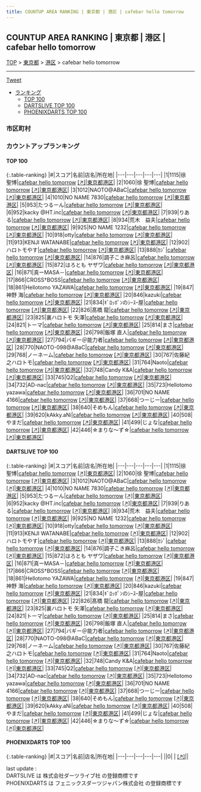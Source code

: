```yaml
---
title: COUNTUP AREA RANKING | 東京都 | 港区 | cafebar hello tomorrow
---
```

## COUNTUP AREA RANKING | 東京都 | 港区 | cafebar hello tomorrow

[TOP](/darts/rank/) > [東京都](/darts/rank/東京都/) > [港区](/darts/rank/東京都/港区/) > cafebar hello tomorrow

___

<a href="https://twitter.com/share?ref_src=twsrc%5Etfw" data-text="COUNTUP AREA RANKING | 東京都港区cafebar hello tomorrow" class="twitter-share-button" data-hashtags="DARTSLIVE,PHOENIXDARTS,darts,ダーツ" data-show-count="false">Tweet</a>

* [ランキング](#カウントアップランキング)
    * [TOP 100](#top-100)
    * [DARTSLIVE TOP 100](#dartslive-top-100)
    * [PHOENIXDARTS TOP 100](#phoenixdarts-top-100)

### 市区町村

<ul>

</ul>

### カウントアップランキング

#### TOP 100



{:.table-ranking}
|#|スコア|名前|店名|所在地|
|---|---|---|---|---|
|1|1115|<span class="rank-name-dl">徐　聖博</span>|<a href="/darts/rank/shops/38bd417210316cc60d9b047a20a7ba1e.html">cafebar hello tomorrow</a> <a href="https://search.dartslive.com/jp/shop/38bd417210316cc60d9b047a20a7ba1e">[↗]</a>|<a href="/darts/rank/東京都/港区">東京都港区</a>|
|2|1060|<span class="rank-name-dl">徐 聖博</span>|<a href="/darts/rank/shops/38bd417210316cc60d9b047a20a7ba1e.html">cafebar hello tomorrow</a> <a href="https://search.dartslive.com/jp/shop/38bd417210316cc60d9b047a20a7ba1e">[↗]</a>|<a href="/darts/rank/東京都/港区">東京都港区</a>|
|3|1012|<span class="rank-name-dl">NAOTO@ABaC</span>|<a href="/darts/rank/shops/38bd417210316cc60d9b047a20a7ba1e.html">cafebar hello tomorrow</a> <a href="https://search.dartslive.com/jp/shop/38bd417210316cc60d9b047a20a7ba1e">[↗]</a>|<a href="/darts/rank/東京都/港区">東京都港区</a>|
|4|1010|<span class="rank-name-dl">NO NAME 7830</span>|<a href="/darts/rank/shops/38bd417210316cc60d9b047a20a7ba1e.html">cafebar hello tomorrow</a> <a href="https://search.dartslive.com/jp/shop/38bd417210316cc60d9b047a20a7ba1e">[↗]</a>|<a href="/darts/rank/東京都/港区">東京都港区</a>|
|5|953|<span class="rank-name-dl">たつるーん</span>|<a href="/darts/rank/shops/38bd417210316cc60d9b047a20a7ba1e.html">cafebar hello tomorrow</a> <a href="https://search.dartslive.com/jp/shop/38bd417210316cc60d9b047a20a7ba1e">[↗]</a>|<a href="/darts/rank/東京都/港区">東京都港区</a>|
|6|952|<span class="rank-name-dl">kacky @HT.inc</span>|<a href="/darts/rank/shops/38bd417210316cc60d9b047a20a7ba1e.html">cafebar hello tomorrow</a> <a href="https://search.dartslive.com/jp/shop/38bd417210316cc60d9b047a20a7ba1e">[↗]</a>|<a href="/darts/rank/東京都/港区">東京都港区</a>|
|7|939|<span class="rank-name-dl">りある</span>|<a href="/darts/rank/shops/38bd417210316cc60d9b047a20a7ba1e.html">cafebar hello tomorrow</a> <a href="https://search.dartslive.com/jp/shop/38bd417210316cc60d9b047a20a7ba1e">[↗]</a>|<a href="/darts/rank/東京都/港区">東京都港区</a>|
|8|934|<span class="rank-name-dl">荒木　益夫</span>|<a href="/darts/rank/shops/38bd417210316cc60d9b047a20a7ba1e.html">cafebar hello tomorrow</a> <a href="https://search.dartslive.com/jp/shop/38bd417210316cc60d9b047a20a7ba1e">[↗]</a>|<a href="/darts/rank/東京都/港区">東京都港区</a>|
|9|925|<span class="rank-name-dl">NO NAME 1232</span>|<a href="/darts/rank/shops/38bd417210316cc60d9b047a20a7ba1e.html">cafebar hello tomorrow</a> <a href="https://search.dartslive.com/jp/shop/38bd417210316cc60d9b047a20a7ba1e">[↗]</a>|<a href="/darts/rank/東京都/港区">東京都港区</a>|
|10|918|<span class="rank-name-dl">otty</span>|<a href="/darts/rank/shops/38bd417210316cc60d9b047a20a7ba1e.html">cafebar hello tomorrow</a> <a href="https://search.dartslive.com/jp/shop/38bd417210316cc60d9b047a20a7ba1e">[↗]</a>|<a href="/darts/rank/東京都/港区">東京都港区</a>|
|11|913|<span class="rank-name-dl">KENJI WATANABE</span>|<a href="/darts/rank/shops/38bd417210316cc60d9b047a20a7ba1e.html">cafebar hello tomorrow</a> <a href="https://search.dartslive.com/jp/shop/38bd417210316cc60d9b047a20a7ba1e">[↗]</a>|<a href="/darts/rank/東京都/港区">東京都港区</a>|
|12|902|<span class="rank-name-dl">ハロトモやす</span>|<a href="/darts/rank/shops/38bd417210316cc60d9b047a20a7ba1e.html">cafebar hello tomorrow</a> <a href="https://search.dartslive.com/jp/shop/38bd417210316cc60d9b047a20a7ba1e">[↗]</a>|<a href="/darts/rank/東京都/港区">東京都港区</a>|
|13|888|<span class="rank-name-dl">ｶｼﾞ</span>|<a href="/darts/rank/shops/38bd417210316cc60d9b047a20a7ba1e.html">cafebar hello tomorrow</a> <a href="https://search.dartslive.com/jp/shop/38bd417210316cc60d9b047a20a7ba1e">[↗]</a>|<a href="/darts/rank/東京都/港区">東京都港区</a>|
|14|876|<span class="rank-name-dl">調子こき麻呂</span>|<a href="/darts/rank/shops/38bd417210316cc60d9b047a20a7ba1e.html">cafebar hello tomorrow</a> <a href="https://search.dartslive.com/jp/shop/38bd417210316cc60d9b047a20a7ba1e">[↗]</a>|<a href="/darts/rank/東京都/港区">東京都港区</a>|
|15|872|<span class="rank-name-dl">はろとも ヤザワ</span>|<a href="/darts/rank/shops/38bd417210316cc60d9b047a20a7ba1e.html">cafebar hello tomorrow</a> <a href="https://search.dartslive.com/jp/shop/38bd417210316cc60d9b047a20a7ba1e">[↗]</a>|<a href="/darts/rank/東京都/港区">東京都港区</a>|
|16|871|<span class="rank-name-dl">真ーMASA－</span>|<a href="/darts/rank/shops/38bd417210316cc60d9b047a20a7ba1e.html">cafebar hello tomorrow</a> <a href="https://search.dartslive.com/jp/shop/38bd417210316cc60d9b047a20a7ba1e">[↗]</a>|<a href="/darts/rank/東京都/港区">東京都港区</a>|
|17|866|<span class="rank-name-dl">CROSS†BOSS</span>|<a href="/darts/rank/shops/38bd417210316cc60d9b047a20a7ba1e.html">cafebar hello tomorrow</a> <a href="https://search.dartslive.com/jp/shop/38bd417210316cc60d9b047a20a7ba1e">[↗]</a>|<a href="/darts/rank/東京都/港区">東京都港区</a>|
|18|861|<span class="rank-name-dl">Hellotomo YAZAWA</span>|<a href="/darts/rank/shops/38bd417210316cc60d9b047a20a7ba1e.html">cafebar hello tomorrow</a> <a href="https://search.dartslive.com/jp/shop/38bd417210316cc60d9b047a20a7ba1e">[↗]</a>|<a href="/darts/rank/東京都/港区">東京都港区</a>|
|19|847|<span class="rank-name-dl">神野 海</span>|<a href="/darts/rank/shops/38bd417210316cc60d9b047a20a7ba1e.html">cafebar hello tomorrow</a> <a href="https://search.dartslive.com/jp/shop/38bd417210316cc60d9b047a20a7ba1e">[↗]</a>|<a href="/darts/rank/東京都/港区">東京都港区</a>|
|20|846|<span class="rank-name-dl">kazuki</span>|<a href="/darts/rank/shops/38bd417210316cc60d9b047a20a7ba1e.html">cafebar hello tomorrow</a> <a href="https://search.dartslive.com/jp/shop/38bd417210316cc60d9b047a20a7ba1e">[↗]</a>|<a href="/darts/rank/東京都/港区">東京都港区</a>|
|21|834|<span class="rank-name-dl">ｷﾞﾛｯﾎﾟﾝのｼｰｽｰ屋</span>|<a href="/darts/rank/shops/38bd417210316cc60d9b047a20a7ba1e.html">cafebar hello tomorrow</a> <a href="https://search.dartslive.com/jp/shop/38bd417210316cc60d9b047a20a7ba1e">[↗]</a>|<a href="/darts/rank/東京都/港区">東京都港区</a>|
|22|826|<span class="rank-name-dl">髙橋 龍</span>|<a href="/darts/rank/shops/38bd417210316cc60d9b047a20a7ba1e.html">cafebar hello tomorrow</a> <a href="https://search.dartslive.com/jp/shop/38bd417210316cc60d9b047a20a7ba1e">[↗]</a>|<a href="/darts/rank/東京都/港区">東京都港区</a>|
|23|825|<span class="rank-name-dl">裏ハロトモ 矢澤</span>|<a href="/darts/rank/shops/38bd417210316cc60d9b047a20a7ba1e.html">cafebar hello tomorrow</a> <a href="https://search.dartslive.com/jp/shop/38bd417210316cc60d9b047a20a7ba1e">[↗]</a>|<a href="/darts/rank/東京都/港区">東京都港区</a>|
|24|821|<span class="rank-name-dl">トーマ</span>|<a href="/darts/rank/shops/38bd417210316cc60d9b047a20a7ba1e.html">cafebar hello tomorrow</a> <a href="https://search.dartslive.com/jp/shop/38bd417210316cc60d9b047a20a7ba1e">[↗]</a>|<a href="/darts/rank/東京都/港区">東京都港区</a>|
|25|814|<span class="rank-name-dl">まさ</span>|<a href="/darts/rank/shops/38bd417210316cc60d9b047a20a7ba1e.html">cafebar hello tomorrow</a> <a href="https://search.dartslive.com/jp/shop/38bd417210316cc60d9b047a20a7ba1e">[↗]</a>|<a href="/darts/rank/東京都/港区">東京都港区</a>|
|26|798|<span class="rank-name-dl">飯塚 直人</span>|<a href="/darts/rank/shops/38bd417210316cc60d9b047a20a7ba1e.html">cafebar hello tomorrow</a> <a href="https://search.dartslive.com/jp/shop/38bd417210316cc60d9b047a20a7ba1e">[↗]</a>|<a href="/darts/rank/東京都/港区">東京都港区</a>|
|27|794|<span class="rank-name-dl">バギー＠能力者</span>|<a href="/darts/rank/shops/38bd417210316cc60d9b047a20a7ba1e.html">cafebar hello tomorrow</a> <a href="https://search.dartslive.com/jp/shop/38bd417210316cc60d9b047a20a7ba1e">[↗]</a>|<a href="/darts/rank/東京都/港区">東京都港区</a>|
|28|770|<span class="rank-name-dl">NAOTO-098@ABaC</span>|<a href="/darts/rank/shops/38bd417210316cc60d9b047a20a7ba1e.html">cafebar hello tomorrow</a> <a href="https://search.dartslive.com/jp/shop/38bd417210316cc60d9b047a20a7ba1e">[↗]</a>|<a href="/darts/rank/東京都/港区">東京都港区</a>|
|29|768|<span class="rank-name-dl">ノーネーム</span>|<a href="/darts/rank/shops/38bd417210316cc60d9b047a20a7ba1e.html">cafebar hello tomorrow</a> <a href="https://search.dartslive.com/jp/shop/38bd417210316cc60d9b047a20a7ba1e">[↗]</a>|<a href="/darts/rank/東京都/港区">東京都港区</a>|
|30|767|<span class="rank-name-dl">佐藤紀之ハロトモ</span>|<a href="/darts/rank/shops/38bd417210316cc60d9b047a20a7ba1e.html">cafebar hello tomorrow</a> <a href="https://search.dartslive.com/jp/shop/38bd417210316cc60d9b047a20a7ba1e">[↗]</a>|<a href="/darts/rank/東京都/港区">東京都港区</a>|
|31|764|<span class="rank-name-dl">Naoto</span>|<a href="/darts/rank/shops/38bd417210316cc60d9b047a20a7ba1e.html">cafebar hello tomorrow</a> <a href="https://search.dartslive.com/jp/shop/38bd417210316cc60d9b047a20a7ba1e">[↗]</a>|<a href="/darts/rank/東京都/港区">東京都港区</a>|
|32|748|<span class="rank-name-dl">Candy K&amp;A</span>|<a href="/darts/rank/shops/38bd417210316cc60d9b047a20a7ba1e.html">cafebar hello tomorrow</a> <a href="https://search.dartslive.com/jp/shop/38bd417210316cc60d9b047a20a7ba1e">[↗]</a>|<a href="/darts/rank/東京都/港区">東京都港区</a>|
|33|745|<span class="rank-name-dl">Q2</span>|<a href="/darts/rank/shops/38bd417210316cc60d9b047a20a7ba1e.html">cafebar hello tomorrow</a> <a href="https://search.dartslive.com/jp/shop/38bd417210316cc60d9b047a20a7ba1e">[↗]</a>|<a href="/darts/rank/東京都/港区">東京都港区</a>|
|34|732|<span class="rank-name-dl">AD-nac</span>|<a href="/darts/rank/shops/38bd417210316cc60d9b047a20a7ba1e.html">cafebar hello tomorrow</a> <a href="https://search.dartslive.com/jp/shop/38bd417210316cc60d9b047a20a7ba1e">[↗]</a>|<a href="/darts/rank/東京都/港区">東京都港区</a>|
|35|723|<span class="rank-name-dl">Hellotomo yazawa</span>|<a href="/darts/rank/shops/38bd417210316cc60d9b047a20a7ba1e.html">cafebar hello tomorrow</a> <a href="https://search.dartslive.com/jp/shop/38bd417210316cc60d9b047a20a7ba1e">[↗]</a>|<a href="/darts/rank/東京都/港区">東京都港区</a>|
|36|701|<span class="rank-name-dl">NO NAME 4166</span>|<a href="/darts/rank/shops/38bd417210316cc60d9b047a20a7ba1e.html">cafebar hello tomorrow</a> <a href="https://search.dartslive.com/jp/shop/38bd417210316cc60d9b047a20a7ba1e">[↗]</a>|<a href="/darts/rank/東京都/港区">東京都港区</a>|
|37|668|<span class="rank-name-dl">つーじー</span>|<a href="/darts/rank/shops/38bd417210316cc60d9b047a20a7ba1e.html">cafebar hello tomorrow</a> <a href="https://search.dartslive.com/jp/shop/38bd417210316cc60d9b047a20a7ba1e">[↗]</a>|<a href="/darts/rank/東京都/港区">東京都港区</a>|
|38|640|<span class="rank-name-dl">そめもん</span>|<a href="/darts/rank/shops/38bd417210316cc60d9b047a20a7ba1e.html">cafebar hello tomorrow</a> <a href="https://search.dartslive.com/jp/shop/38bd417210316cc60d9b047a20a7ba1e">[↗]</a>|<a href="/darts/rank/東京都/港区">東京都港区</a>|
|39|620|<span class="rank-name-dl">kAkky.aNi</span>|<a href="/darts/rank/shops/38bd417210316cc60d9b047a20a7ba1e.html">cafebar hello tomorrow</a> <a href="https://search.dartslive.com/jp/shop/38bd417210316cc60d9b047a20a7ba1e">[↗]</a>|<a href="/darts/rank/東京都/港区">東京都港区</a>|
|40|508|<span class="rank-name-dl">やまだ</span>|<a href="/darts/rank/shops/38bd417210316cc60d9b047a20a7ba1e.html">cafebar hello tomorrow</a> <a href="https://search.dartslive.com/jp/shop/38bd417210316cc60d9b047a20a7ba1e">[↗]</a>|<a href="/darts/rank/東京都/港区">東京都港区</a>|
|41|499|<span class="rank-name-dl">じょな</span>|<a href="/darts/rank/shops/38bd417210316cc60d9b047a20a7ba1e.html">cafebar hello tomorrow</a> <a href="https://search.dartslive.com/jp/shop/38bd417210316cc60d9b047a20a7ba1e">[↗]</a>|<a href="/darts/rank/東京都/港区">東京都港区</a>|
|42|446|<span class="rank-name-dl">☆まりな～ず☆</span>|<a href="/darts/rank/shops/38bd417210316cc60d9b047a20a7ba1e.html">cafebar hello tomorrow</a> <a href="https://search.dartslive.com/jp/shop/38bd417210316cc60d9b047a20a7ba1e">[↗]</a>|<a href="/darts/rank/東京都/港区">東京都港区</a>|


#### DARTSLIVE TOP 100



{:.table-ranking}
|#|スコア|名前|店名|所在地|
|---|---|---|---|---|
|1|1115|<span class="rank-name-dl">徐　聖博</span>|<a href="/darts/rank/shops/38bd417210316cc60d9b047a20a7ba1e.html">cafebar hello tomorrow</a> <a href="https://search.dartslive.com/jp/shop/38bd417210316cc60d9b047a20a7ba1e">[↗]</a>|<a href="/darts/rank/東京都/港区">東京都港区</a>|
|2|1060|<span class="rank-name-dl">徐 聖博</span>|<a href="/darts/rank/shops/38bd417210316cc60d9b047a20a7ba1e.html">cafebar hello tomorrow</a> <a href="https://search.dartslive.com/jp/shop/38bd417210316cc60d9b047a20a7ba1e">[↗]</a>|<a href="/darts/rank/東京都/港区">東京都港区</a>|
|3|1012|<span class="rank-name-dl">NAOTO@ABaC</span>|<a href="/darts/rank/shops/38bd417210316cc60d9b047a20a7ba1e.html">cafebar hello tomorrow</a> <a href="https://search.dartslive.com/jp/shop/38bd417210316cc60d9b047a20a7ba1e">[↗]</a>|<a href="/darts/rank/東京都/港区">東京都港区</a>|
|4|1010|<span class="rank-name-dl">NO NAME 7830</span>|<a href="/darts/rank/shops/38bd417210316cc60d9b047a20a7ba1e.html">cafebar hello tomorrow</a> <a href="https://search.dartslive.com/jp/shop/38bd417210316cc60d9b047a20a7ba1e">[↗]</a>|<a href="/darts/rank/東京都/港区">東京都港区</a>|
|5|953|<span class="rank-name-dl">たつるーん</span>|<a href="/darts/rank/shops/38bd417210316cc60d9b047a20a7ba1e.html">cafebar hello tomorrow</a> <a href="https://search.dartslive.com/jp/shop/38bd417210316cc60d9b047a20a7ba1e">[↗]</a>|<a href="/darts/rank/東京都/港区">東京都港区</a>|
|6|952|<span class="rank-name-dl">kacky @HT.inc</span>|<a href="/darts/rank/shops/38bd417210316cc60d9b047a20a7ba1e.html">cafebar hello tomorrow</a> <a href="https://search.dartslive.com/jp/shop/38bd417210316cc60d9b047a20a7ba1e">[↗]</a>|<a href="/darts/rank/東京都/港区">東京都港区</a>|
|7|939|<span class="rank-name-dl">りある</span>|<a href="/darts/rank/shops/38bd417210316cc60d9b047a20a7ba1e.html">cafebar hello tomorrow</a> <a href="https://search.dartslive.com/jp/shop/38bd417210316cc60d9b047a20a7ba1e">[↗]</a>|<a href="/darts/rank/東京都/港区">東京都港区</a>|
|8|934|<span class="rank-name-dl">荒木　益夫</span>|<a href="/darts/rank/shops/38bd417210316cc60d9b047a20a7ba1e.html">cafebar hello tomorrow</a> <a href="https://search.dartslive.com/jp/shop/38bd417210316cc60d9b047a20a7ba1e">[↗]</a>|<a href="/darts/rank/東京都/港区">東京都港区</a>|
|9|925|<span class="rank-name-dl">NO NAME 1232</span>|<a href="/darts/rank/shops/38bd417210316cc60d9b047a20a7ba1e.html">cafebar hello tomorrow</a> <a href="https://search.dartslive.com/jp/shop/38bd417210316cc60d9b047a20a7ba1e">[↗]</a>|<a href="/darts/rank/東京都/港区">東京都港区</a>|
|10|918|<span class="rank-name-dl">otty</span>|<a href="/darts/rank/shops/38bd417210316cc60d9b047a20a7ba1e.html">cafebar hello tomorrow</a> <a href="https://search.dartslive.com/jp/shop/38bd417210316cc60d9b047a20a7ba1e">[↗]</a>|<a href="/darts/rank/東京都/港区">東京都港区</a>|
|11|913|<span class="rank-name-dl">KENJI WATANABE</span>|<a href="/darts/rank/shops/38bd417210316cc60d9b047a20a7ba1e.html">cafebar hello tomorrow</a> <a href="https://search.dartslive.com/jp/shop/38bd417210316cc60d9b047a20a7ba1e">[↗]</a>|<a href="/darts/rank/東京都/港区">東京都港区</a>|
|12|902|<span class="rank-name-dl">ハロトモやす</span>|<a href="/darts/rank/shops/38bd417210316cc60d9b047a20a7ba1e.html">cafebar hello tomorrow</a> <a href="https://search.dartslive.com/jp/shop/38bd417210316cc60d9b047a20a7ba1e">[↗]</a>|<a href="/darts/rank/東京都/港区">東京都港区</a>|
|13|888|<span class="rank-name-dl">ｶｼﾞ</span>|<a href="/darts/rank/shops/38bd417210316cc60d9b047a20a7ba1e.html">cafebar hello tomorrow</a> <a href="https://search.dartslive.com/jp/shop/38bd417210316cc60d9b047a20a7ba1e">[↗]</a>|<a href="/darts/rank/東京都/港区">東京都港区</a>|
|14|876|<span class="rank-name-dl">調子こき麻呂</span>|<a href="/darts/rank/shops/38bd417210316cc60d9b047a20a7ba1e.html">cafebar hello tomorrow</a> <a href="https://search.dartslive.com/jp/shop/38bd417210316cc60d9b047a20a7ba1e">[↗]</a>|<a href="/darts/rank/東京都/港区">東京都港区</a>|
|15|872|<span class="rank-name-dl">はろとも ヤザワ</span>|<a href="/darts/rank/shops/38bd417210316cc60d9b047a20a7ba1e.html">cafebar hello tomorrow</a> <a href="https://search.dartslive.com/jp/shop/38bd417210316cc60d9b047a20a7ba1e">[↗]</a>|<a href="/darts/rank/東京都/港区">東京都港区</a>|
|16|871|<span class="rank-name-dl">真ーMASA－</span>|<a href="/darts/rank/shops/38bd417210316cc60d9b047a20a7ba1e.html">cafebar hello tomorrow</a> <a href="https://search.dartslive.com/jp/shop/38bd417210316cc60d9b047a20a7ba1e">[↗]</a>|<a href="/darts/rank/東京都/港区">東京都港区</a>|
|17|866|<span class="rank-name-dl">CROSS†BOSS</span>|<a href="/darts/rank/shops/38bd417210316cc60d9b047a20a7ba1e.html">cafebar hello tomorrow</a> <a href="https://search.dartslive.com/jp/shop/38bd417210316cc60d9b047a20a7ba1e">[↗]</a>|<a href="/darts/rank/東京都/港区">東京都港区</a>|
|18|861|<span class="rank-name-dl">Hellotomo YAZAWA</span>|<a href="/darts/rank/shops/38bd417210316cc60d9b047a20a7ba1e.html">cafebar hello tomorrow</a> <a href="https://search.dartslive.com/jp/shop/38bd417210316cc60d9b047a20a7ba1e">[↗]</a>|<a href="/darts/rank/東京都/港区">東京都港区</a>|
|19|847|<span class="rank-name-dl">神野 海</span>|<a href="/darts/rank/shops/38bd417210316cc60d9b047a20a7ba1e.html">cafebar hello tomorrow</a> <a href="https://search.dartslive.com/jp/shop/38bd417210316cc60d9b047a20a7ba1e">[↗]</a>|<a href="/darts/rank/東京都/港区">東京都港区</a>|
|20|846|<span class="rank-name-dl">kazuki</span>|<a href="/darts/rank/shops/38bd417210316cc60d9b047a20a7ba1e.html">cafebar hello tomorrow</a> <a href="https://search.dartslive.com/jp/shop/38bd417210316cc60d9b047a20a7ba1e">[↗]</a>|<a href="/darts/rank/東京都/港区">東京都港区</a>|
|21|834|<span class="rank-name-dl">ｷﾞﾛｯﾎﾟﾝのｼｰｽｰ屋</span>|<a href="/darts/rank/shops/38bd417210316cc60d9b047a20a7ba1e.html">cafebar hello tomorrow</a> <a href="https://search.dartslive.com/jp/shop/38bd417210316cc60d9b047a20a7ba1e">[↗]</a>|<a href="/darts/rank/東京都/港区">東京都港区</a>|
|22|826|<span class="rank-name-dl">髙橋 龍</span>|<a href="/darts/rank/shops/38bd417210316cc60d9b047a20a7ba1e.html">cafebar hello tomorrow</a> <a href="https://search.dartslive.com/jp/shop/38bd417210316cc60d9b047a20a7ba1e">[↗]</a>|<a href="/darts/rank/東京都/港区">東京都港区</a>|
|23|825|<span class="rank-name-dl">裏ハロトモ 矢澤</span>|<a href="/darts/rank/shops/38bd417210316cc60d9b047a20a7ba1e.html">cafebar hello tomorrow</a> <a href="https://search.dartslive.com/jp/shop/38bd417210316cc60d9b047a20a7ba1e">[↗]</a>|<a href="/darts/rank/東京都/港区">東京都港区</a>|
|24|821|<span class="rank-name-dl">トーマ</span>|<a href="/darts/rank/shops/38bd417210316cc60d9b047a20a7ba1e.html">cafebar hello tomorrow</a> <a href="https://search.dartslive.com/jp/shop/38bd417210316cc60d9b047a20a7ba1e">[↗]</a>|<a href="/darts/rank/東京都/港区">東京都港区</a>|
|25|814|<span class="rank-name-dl">まさ</span>|<a href="/darts/rank/shops/38bd417210316cc60d9b047a20a7ba1e.html">cafebar hello tomorrow</a> <a href="https://search.dartslive.com/jp/shop/38bd417210316cc60d9b047a20a7ba1e">[↗]</a>|<a href="/darts/rank/東京都/港区">東京都港区</a>|
|26|798|<span class="rank-name-dl">飯塚 直人</span>|<a href="/darts/rank/shops/38bd417210316cc60d9b047a20a7ba1e.html">cafebar hello tomorrow</a> <a href="https://search.dartslive.com/jp/shop/38bd417210316cc60d9b047a20a7ba1e">[↗]</a>|<a href="/darts/rank/東京都/港区">東京都港区</a>|
|27|794|<span class="rank-name-dl">バギー＠能力者</span>|<a href="/darts/rank/shops/38bd417210316cc60d9b047a20a7ba1e.html">cafebar hello tomorrow</a> <a href="https://search.dartslive.com/jp/shop/38bd417210316cc60d9b047a20a7ba1e">[↗]</a>|<a href="/darts/rank/東京都/港区">東京都港区</a>|
|28|770|<span class="rank-name-dl">NAOTO-098@ABaC</span>|<a href="/darts/rank/shops/38bd417210316cc60d9b047a20a7ba1e.html">cafebar hello tomorrow</a> <a href="https://search.dartslive.com/jp/shop/38bd417210316cc60d9b047a20a7ba1e">[↗]</a>|<a href="/darts/rank/東京都/港区">東京都港区</a>|
|29|768|<span class="rank-name-dl">ノーネーム</span>|<a href="/darts/rank/shops/38bd417210316cc60d9b047a20a7ba1e.html">cafebar hello tomorrow</a> <a href="https://search.dartslive.com/jp/shop/38bd417210316cc60d9b047a20a7ba1e">[↗]</a>|<a href="/darts/rank/東京都/港区">東京都港区</a>|
|30|767|<span class="rank-name-dl">佐藤紀之ハロトモ</span>|<a href="/darts/rank/shops/38bd417210316cc60d9b047a20a7ba1e.html">cafebar hello tomorrow</a> <a href="https://search.dartslive.com/jp/shop/38bd417210316cc60d9b047a20a7ba1e">[↗]</a>|<a href="/darts/rank/東京都/港区">東京都港区</a>|
|31|764|<span class="rank-name-dl">Naoto</span>|<a href="/darts/rank/shops/38bd417210316cc60d9b047a20a7ba1e.html">cafebar hello tomorrow</a> <a href="https://search.dartslive.com/jp/shop/38bd417210316cc60d9b047a20a7ba1e">[↗]</a>|<a href="/darts/rank/東京都/港区">東京都港区</a>|
|32|748|<span class="rank-name-dl">Candy K&amp;A</span>|<a href="/darts/rank/shops/38bd417210316cc60d9b047a20a7ba1e.html">cafebar hello tomorrow</a> <a href="https://search.dartslive.com/jp/shop/38bd417210316cc60d9b047a20a7ba1e">[↗]</a>|<a href="/darts/rank/東京都/港区">東京都港区</a>|
|33|745|<span class="rank-name-dl">Q2</span>|<a href="/darts/rank/shops/38bd417210316cc60d9b047a20a7ba1e.html">cafebar hello tomorrow</a> <a href="https://search.dartslive.com/jp/shop/38bd417210316cc60d9b047a20a7ba1e">[↗]</a>|<a href="/darts/rank/東京都/港区">東京都港区</a>|
|34|732|<span class="rank-name-dl">AD-nac</span>|<a href="/darts/rank/shops/38bd417210316cc60d9b047a20a7ba1e.html">cafebar hello tomorrow</a> <a href="https://search.dartslive.com/jp/shop/38bd417210316cc60d9b047a20a7ba1e">[↗]</a>|<a href="/darts/rank/東京都/港区">東京都港区</a>|
|35|723|<span class="rank-name-dl">Hellotomo yazawa</span>|<a href="/darts/rank/shops/38bd417210316cc60d9b047a20a7ba1e.html">cafebar hello tomorrow</a> <a href="https://search.dartslive.com/jp/shop/38bd417210316cc60d9b047a20a7ba1e">[↗]</a>|<a href="/darts/rank/東京都/港区">東京都港区</a>|
|36|701|<span class="rank-name-dl">NO NAME 4166</span>|<a href="/darts/rank/shops/38bd417210316cc60d9b047a20a7ba1e.html">cafebar hello tomorrow</a> <a href="https://search.dartslive.com/jp/shop/38bd417210316cc60d9b047a20a7ba1e">[↗]</a>|<a href="/darts/rank/東京都/港区">東京都港区</a>|
|37|668|<span class="rank-name-dl">つーじー</span>|<a href="/darts/rank/shops/38bd417210316cc60d9b047a20a7ba1e.html">cafebar hello tomorrow</a> <a href="https://search.dartslive.com/jp/shop/38bd417210316cc60d9b047a20a7ba1e">[↗]</a>|<a href="/darts/rank/東京都/港区">東京都港区</a>|
|38|640|<span class="rank-name-dl">そめもん</span>|<a href="/darts/rank/shops/38bd417210316cc60d9b047a20a7ba1e.html">cafebar hello tomorrow</a> <a href="https://search.dartslive.com/jp/shop/38bd417210316cc60d9b047a20a7ba1e">[↗]</a>|<a href="/darts/rank/東京都/港区">東京都港区</a>|
|39|620|<span class="rank-name-dl">kAkky.aNi</span>|<a href="/darts/rank/shops/38bd417210316cc60d9b047a20a7ba1e.html">cafebar hello tomorrow</a> <a href="https://search.dartslive.com/jp/shop/38bd417210316cc60d9b047a20a7ba1e">[↗]</a>|<a href="/darts/rank/東京都/港区">東京都港区</a>|
|40|508|<span class="rank-name-dl">やまだ</span>|<a href="/darts/rank/shops/38bd417210316cc60d9b047a20a7ba1e.html">cafebar hello tomorrow</a> <a href="https://search.dartslive.com/jp/shop/38bd417210316cc60d9b047a20a7ba1e">[↗]</a>|<a href="/darts/rank/東京都/港区">東京都港区</a>|
|41|499|<span class="rank-name-dl">じょな</span>|<a href="/darts/rank/shops/38bd417210316cc60d9b047a20a7ba1e.html">cafebar hello tomorrow</a> <a href="https://search.dartslive.com/jp/shop/38bd417210316cc60d9b047a20a7ba1e">[↗]</a>|<a href="/darts/rank/東京都/港区">東京都港区</a>|
|42|446|<span class="rank-name-dl">☆まりな～ず☆</span>|<a href="/darts/rank/shops/38bd417210316cc60d9b047a20a7ba1e.html">cafebar hello tomorrow</a> <a href="https://search.dartslive.com/jp/shop/38bd417210316cc60d9b047a20a7ba1e">[↗]</a>|<a href="/darts/rank/東京都/港区">東京都港区</a>|


#### PHOENIXDARTS TOP 100



{:.table-ranking}
|#|スコア|名前|店名|所在地|
|---|---|---|---|---|
||0|<span class="rank-name-dl"> </span>|<a href="/darts/rank/shops/.html"></a> <a href="">[↗]</a>|<a href="/darts/rank//"></a>|


<div class="footer border-top border-gray-light mt-5 pt-3 text-right text-gray">
    last update : <span style="font-weight: italic" id="foot_last_modified"></span><br />
    DARTSLIVE は 株式会社ダーツライブ社 の登録商標です<br />
    PHOENIXDARTS は フェニックスダーツジャパン株式会社 の登録商標です<br />
</div>

<script src="https://cdnjs.cloudflare.com/ajax/libs/jquery.tablesorter/2.31.3/js/jquery.tablesorter.min.js" integrity="sha512-qzgd5cYSZcosqpzpn7zF2ZId8f/8CHmFKZ8j7mU4OUXTNRd5g+ZHBPsgKEwoqxCtdQvExE5LprwwPAgoicguNg==" crossorigin="anonymous" referrerpolicy="no-referrer"></script>
<link rel="stylesheet" href="https://cdnjs.cloudflare.com/ajax/libs/jquery.tablesorter/2.31.3/css/theme.default.min.css" integrity="sha512-wghhOJkjQX0Lh3NSWvNKeZ0ZpNn+SPVXX1Qyc9OCaogADktxrBiBdKGDoqVUOyhStvMBmJQ8ZdMHiR3wuEq8+w==" crossorigin="anonymous" referrerpolicy="no-referrer" />
<script>
$(function() {
    $(".table-ranking").tablesorter({sortList:[[0, 0]]});
    $("#foot_last_modified").text(formatDate(new Date(document.lastModified), 'yyyy-MM-dd HH:mm:ss'));
});
</script>

<script async src="https://platform.twitter.com/widgets.js" charset="utf-8"></script>